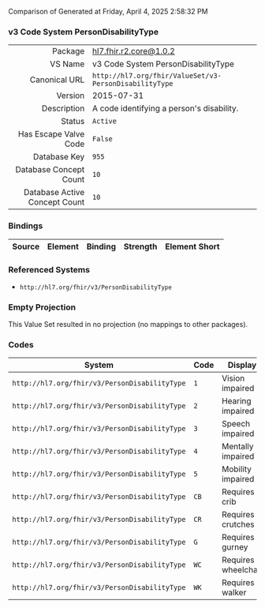 Comparison of 
Generated at Friday, April 4, 2025 2:58:32 PM

### v3 Code System PersonDisabilityType

|      |     |
| ---: | --- |
| Package | hl7.fhir.r2.core@1.0.2 |
| VS Name | v3 Code System PersonDisabilityType |
| Canonical URL | `http://hl7.org/fhir/ValueSet/v3-PersonDisabilityType` |
| Version | 2015-07-31 |
| Description | A code identifying a person's disability. |
| Status | `Active` |
| Has Escape Valve Code | `False` |
| Database Key | `955` |
| Database Concept Count | `10` |
| Database Active Concept Count | `10` |
### Bindings

| Source | Element | Binding | Strength | Element Short |
| ------ | ------- | ------- | -------- | ------------- |

### Referenced Systems

* `http://hl7.org/fhir/v3/PersonDisabilityType`
### Empty Projection

This Value Set resulted in no projection (no mappings to other packages).

### Codes

| System | Code | Display |
| ------ | ---- | ------- |
| `http://hl7.org/fhir/v3/PersonDisabilityType` | `1` | Vision impaired |
| `http://hl7.org/fhir/v3/PersonDisabilityType` | `2` | Hearing impaired |
| `http://hl7.org/fhir/v3/PersonDisabilityType` | `3` | Speech impaired |
| `http://hl7.org/fhir/v3/PersonDisabilityType` | `4` | Mentally impaired |
| `http://hl7.org/fhir/v3/PersonDisabilityType` | `5` | Mobility impaired |
| `http://hl7.org/fhir/v3/PersonDisabilityType` | `CB` | Requires crib |
| `http://hl7.org/fhir/v3/PersonDisabilityType` | `CR` | Requires crutches |
| `http://hl7.org/fhir/v3/PersonDisabilityType` | `G` | Requires gurney |
| `http://hl7.org/fhir/v3/PersonDisabilityType` | `WC` | Requires wheelchair |
| `http://hl7.org/fhir/v3/PersonDisabilityType` | `WK` | Requires walker |
